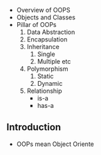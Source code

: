 - Overview of OOPS
- Objects and Classes
- Pillar of OOPs
	1. Data Abstraction
	2. Encapsulation
	3. Inheritance
		1. Single
		2. Multiple etc
	4. Polymorphism
		1. Static
		2. Dynamic
	5. Relationship
		- is-a
		- has-a

## Introduction
- OOPs mean Object Oriente